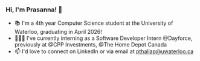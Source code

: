 ### Hi, I'm Prasanna! 👋

- 📚 I'm a 4th year Computer Science student at the University of Waterloo, graduating in April 2026!
- 👩🏾‍💻 I've currently interning as a Software Developer Intern @Dayforce, previously at @CPP Investments, @The Home Depot Canada
- 📫 I'd love to connect on LinkedIn or via email at pthallap@uwaterloo.ca
<!--**tnsprasanna/tnsprasanna** is a ✨ _special_ ✨ repository because its `README.md` (this file) appears on your GitHub profile.

Here are some ideas to get you started:

- 🔭 I’m currently working on ...
- 🌱 I’m currently learning ...
- 👯 I’m looking to collaborate on ...
- 🤔 I’m looking for help with ...
- 💬 Ask me about ...
- 📫 How to reach me: ...
- 😄 Pronouns: ...
- ⚡ Fun fact: ...
-->
